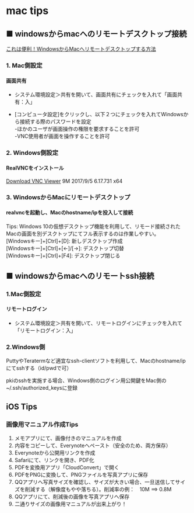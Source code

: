 mac tips
===

## ■ windowsからmacへのリモートデスクトップ接続

[これは便利！WindowsからMacへリモートデスクトップする方法](http://www.spiral-code.com/tech/from_win_to_mac_remote_desktop/)

### 1. Mac側設定
#### 画面共有
* システム環境設定＞共有を開いて、画面共有にチェックを入れて「画面共有：入」　

* [コンピュータ設定]をクリックし、以下２つにチェックを入れてWindowsから接続する際のパスワードを設定  
  -ほかのユーザが画面操作の権限を要求することを許可  
  -VNC使用者が画面を操作することを許可

### 2. Windows側設定
#### RealVNCをインストール
[Download VNC Viewer](https://www.realvnc.com/en/connect/download/viewer/) 9M  2017/9/5 6.17.731 x64

### 3. WindowsからMacにリモートデスクトップ
#### realvncを起動し、Macのhostname/ipを投入して接続

Tips:  Windows 10の仮想デスクトップ機能を利用して、リモード接続されたMacの画面を別デスクトップにてフル表示するのは作業しやすい。  
[Windowsキー]+[Ctrl]+[D]: 新しデスクトップ作成  
[Windowsキー]+[Ctrl]+[<-]/[->]: デスクトップ切替  
[Windowsキー]+[Ctrl]+[F4]: デスクトップ閉じる  

## ■ windowsからmacへのリモートssh接続

### 1.Mac側設定
#### リモートログイン
* システム環境設定＞共有を開いて、リモートログインにチェックを入れて「リモートログイン：入」

### 2.Windows側
PuttyやTeratermなど適宜なssh-clientソフトを利用して、Macのhostname/ipにてsshする（id/pwdで可）

pkiのsshを実施する場合、Windows側のログイン用公開鍵をMac側の~/.ssh/authorized_keysに登録

## iOS Tips
### 画像用マニュアル作成Tips
 1. メモアプリにて、画像付きのマニュアルを作成
 2. 内容をコピーして、Everynoteへペースト（安全のため、両方保存）
 3. Everynoteから公開用リンクを作成
 4. Safariにて、リンクを開き、PDF化
 5. PDFを変換用アプリ「CloudConvert」で開く
 6. PDFをPNGに変換して、PNGファイルを写真アプリに保存
 7. QQアプリへ写真サイズを確認し、サイズが大きい場合、一旦送信してサイズを削減する（解像度もやや落ちる）。削減率の例：　10M ==> 0.8M
 8. QQアプリにて、削減後の画像を写真アプリへ保存
 9. 二通りサイズの画像用マニュアルが出来上がり！
